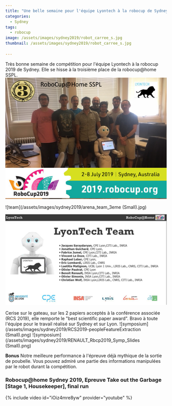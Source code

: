 ```yaml
---
title: "Une belle semaine pour l'équipe Lyontech à la robocup de Sydney "
categories:
  - Sydney
tags:
  - robocup
image: /assets/images/sydney2019/robot_carree_s.jpg
thumbnail: /assets/images/sydney2019/robot_carree_s.jpg

---
```

Très bonne semaine de compétition pour l'équipe Lyontech à la robocup 2019 de Sydney. Elle se hisse à la troisième place de la robocup@home SSPL. 
![team](/assets/images/sydney2019/team_3eme.png)

![team](/assets/images/sydney2019/arena_team_3eme (Small).jpg)
 
![team](/assets/images/sydney2019/lyontech_allteam.jpg)

Cerise sur le gateau, sur les 2 papiers acceptés à la conférence associée (RCS 2019), elle remporte le "best scientific paper award".
Bravo à toute l'équipe pour le travail réalisé sur Sydney et sur Lyon.
![symposium](/assets/images/sydney2019/RCS2019-peopleFeatureExtraction (Small).png)
![symposium](/assets/images/sydney2019/RENAULT_Rbcp2019_Symp_Slides (Small).png)



**Bonus**
Notre meilleure performance à l'épreuve déjà mythique de la sortie de poubelle. Vous pouvez admiré une partie des informations manipulées par le robot durant la compétition.

### Robocup@home Sydney 2019, Epreuve Take out the Garbage [Stage 1, Housekeeper], final run ###
{% include video id="iOiz4mre8yw" provider="youtube" %}



